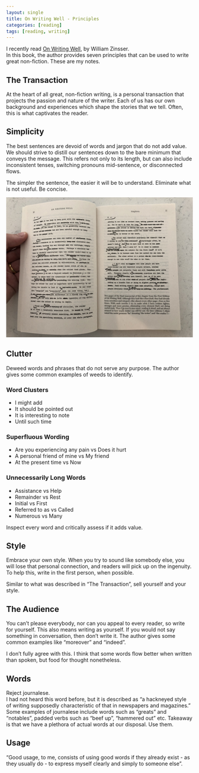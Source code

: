 ```yaml
---
layout: single
title: On Writing Well - Principles
categories: [reading]
tags: [reading, writing]
---
```


I recently read [On Writing Well](https://www.amazon.co.uk/Writing-Well-30th-Anniversary/dp/0060891548/), by William Zinsser.   
In this book, the author provides seven principles that can be used to write great non-fiction. 
These are my notes.


## The Transaction
At the heart of all great, non-fiction writing, is a personal transaction that projects the passion and nature of the writer.
Each of us has our own background and experiences which shape the stories that we tell. Often, this is what captivates the reader. 

## Simplicity
The best sentences are devoid of words and jargon that do not add value. We should strive to distill our sentences down to the bare minimum 
that conveys the message. This refers not only to its length, but can also include inconsistent tenses, switching pronouns mid-sentence, or disconnected flows.  
  
The simpler the sentence, the easier it will be to understand. Eliminate what is not useful. Be concise. 

![clutter](/assets/images/writing/IMG_2240.jpg)


## Clutter
Deweed words and phrases that do not serve any purpose. The author gives some common examples of weeds to identify. 

### Word Clusters

 - I might add
 - It should be pointed out
 - It is interesting to note
 - Until such time

### Superfluous Wording

 - Are you experiencing any pain vs Does it hurt
 - A personal friend of mine vs My friend
 - At the present time vs Now

### Unnecessarily Long Words 
 - Assistance vs Help
 - Remainder vs Rest
 - Initial vs First
 - Referred to as vs Called
 - Numerous vs Many

Inspect every word and critically assess if it adds value. 

## Style
Embrace your own style. When you try to sound like somebody else, you will lose that personal connection, and readers will pick up on the ingenuity.
To help this, write in the first person, when possible. 

Similar to what was described in “The Transaction”, sell yourself and your style.

## The Audience
You can’t please everybody, nor can you appeal to every reader, so write for yourself. This also means writing as yourself. 
If you would not say something in conversation, then don’t write it. The author gives some common examples like “moreover” and “indeed”.
  
I don’t fully agree with this. I think that some words flow better when written than spoken, but food for thought nonetheless.

## Words
Reject journalese.  
I had not heard this word before, but it is described as “a hackneyed style of writing supposedly characteristic of that in newspapers and magazines.”  
Some examples of journalese include words such as “greats” and “notables”, padded verbs such as “beef up”, “hammered out” etc.
Takeaway is that we have a plethora of actual words at our disposal. Use them.

## Usage
“Good usage, to me, consists of using good words if they already exist - as they usually do - to express myself clearly and simply to someone else”.
